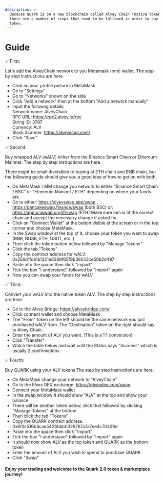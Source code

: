 ```yaml
---
description: >-
  Because Quark is on a new blockchain called Alvey Chain (native token ALV),
  there are a number of steps that need to be followed in order to buy the
  token.
---
```


# Guide

✅ First:

Let's add the AlveyChain network to you Metamask (mm) wallet. The step by step instructions are here.

* Click on your profile picture in MetaMask
* Go to "Settings"
* Go to "Networks" shown on the side
* Click "Add a network" then at the bottom "Add a network manually"
* Input the followng details: \
  Network name: AlveyChain \
  RPC URL: https://rpc2.alvey.io/rpc \
  String ID: 3797 \
  Currency: ALV \
  Block Scanner: https://alveyscan.com/
* Click "Save"



✅ Second:

Buy wrapped ALV (wALV) either from the Binance Smart Chain or Ethereum Mainnet. The step by step instructions are here.

There might be small diversities to buying at ETH chain and BNB chain, but the following guide should give you a good idea of how to get on with both.

* On MetaMask / MM change you network to either "Binance Smart Chain / BSC" or "Ethereum Mainnet / ETH" depending on where your funds are.
* Go to either: https://alveyswap.app/swap , https://pancakeswap.finance/swap (both BSC) or: https://app.uniswap.org/#/swap (ETH) Make sure mm is at the correct chain and accept the necessary change if asked for.
* Click on "Connect Wallet" at the button visible at the screen or in the top corner and choose MetaMask.
* In the Swap window at the top of it, choose your token you want to swap (BNB, BUSB, ETH, USDT, etc..)
* Then click the token button below followed by "Manage Tokens"
* Click the tab "Tokens"
* Copy the contract address for wALV: 0x256d1fce1b1221e8398f65f9b36033ce50b2d497
* Paste into the space then click "Import"
* Tick the box "I understand" followed by "Import" again
* Now you can swap your funds for wALV



✅ Third:

Convert your wALV into the native token ALV. The step by step instructions are here.

* Go to the Alvey Bridge: https://alveybridge.com/
* Click connect wallet and choose MetaMask
* The "From" token on the left should be the same network you just purchased wALV from. The "Destination" token on the right should say to Alvey Chain.
* Enter the amount of ALV you want. (This is a 1:1 conversion)
* Click "Transfer"
* Watch the table below and wait until the Status says "Success" which is usually 2 confirmations



✅ Fourth:

Buy QUARK using your ALV tokens.The step by step instructions are here.

* On MetaMask change your network to "AlveyChain"
* Go to the Elves DEX exchange: https://elvesdex.com/swap
* Connect your MetaMask wallet
* In the swap window it should show "ALV" at the top and show your balance
* There will be another token below, click that followed by clicking "Manage Tokens" at the bottom
* Then click the tab "Tokens"
* Copy the QUARK contract address: 0x6f0c516b4cae5424bbb0329797a7a7ee4c70309d
* Paste into the space then click "Import"
* Tick the box "I understand" followed by "Import" again
* It should now show ALV as the top token and QUARK as the bottom token
* Enter the amount of ALV you wish to spend to purchase QUARK
* Click "Swap"

#### Enjoy your trading and welcome to the Quark 2.0 token & marketplace journey!
